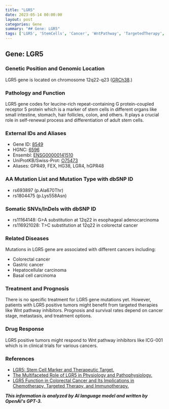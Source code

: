 ```yaml
---
title: "LGR5"
date: 2023-05-14 00:00:00
layout: post
categories: Gene
summary: "## Gene: LGR5"
tags: ['LGR5', 'StemCells', 'Cancer', 'WntPathway', 'TargetedTherapy', 'Prognosis', 'DrugResponse', 'GeneticMutation']
---
```


## Gene: LGR5

### Genetic Position and Genomic Location
LGR5 gene is located on chromosome 12q22-q23 ([GRCh38](https://www.ncbi.nlm.nih.gov/gene/8549).) 

### Pathology and Function
LGR5 gene codes for leucine-rich repeat-containing G protein-coupled receptor 5 protein which is a marker of stem cells in different organs like small intestine, stomach, hair follicles, colon, and others. It plays a crucial role in self-renewal process and differentiation of adult stem cells.

### External IDs and Aliases
- Gene ID: [8549](https://www.ncbi.nlm.nih.gov/gene/8549)
- HGNC: [6596](https://www.genenames.org/data/gene-symbol-report/#!/hgnc_id/HGNC:6596)
- Ensembl: [ENSG00000141510](https://www.ensembl.org/Homo_sapiens/Gene/Summary?db=core;g=ENSG00000141510;r=12:89289956-89298231)
- UniProtKB/Swiss-Prot: [O75473](https://www.uniprot.org/uniprot/O75473)
- Aliases: GPR49, FEX, HG38, LGR4, hGPR48

### AA Mutation List and Mutation Type with dbSNP ID
- rs693897 (p.Ala670Thr)
- rs1804475 (p.Lys558Asn)

### Somatic SNVs/InDels with dbSNP ID
- rs11164148: G>A substitution at 12q22 in esophageal adenocarcinoma
- rs116921028: T>C substitution at 12q22 in colorectal cancer

### Related Diseases
Mutations in LGR5 gene are associated with different cancers including:
- Colorectal cancer
- Gastric cancer
- Hepatocellular carcinoma
- Basal cell carcinoma

### Treatment and Prognosis
There is no specific treatment for LGR5 gene mutations yet. However, patients with LGR5 positive tumors might benefit from targeted therapies like Wnt pathway inhibitors. Prognosis and survival rates depend on cancer stage, metastasis, and treatment options.

### Drug Response
LGR5 positive tumors might respond to Wnt pathway inhibitors like ICG-001 which is in clinical trials for various cancers.

### References
- [LGR5: Stem Cell Marker and Therapeutic Target.](https://www.ncbi.nlm.nih.gov/pmc/articles/PMC4588353/)
- [The Multifaceted Role of LGR5 in Physiology and Pathophysiology.](https://www.ncbi.nlm.nih.gov/pmc/articles/PMC7735213/)
- [LGR5 Function in Colorectal Cancer and Its Implications in Chemotherapy, Targeted Therapy, and Immunotherapy.](https://www.ncbi.nlm.nih.gov/pmc/articles/PMC7640389/)

**_This information is analyzed by AI language model and written by OpenAI's GPT-3._**